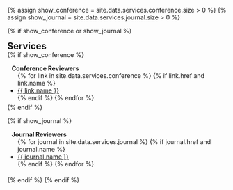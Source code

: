 {% assign show_conference = site.data.services.conference.size > 0 %}
{% assign show_journal = site.data.services.journal.size > 0 %}

{% if show_conference or show_journal %}
  <h2 id="services" style="margin: 2px 0px -15px;">Services</h2>

  {% if show_conference %}
    <h4 style="margin:0 10px 0;">Conference Reviewers</h4>
    <ul style="margin:0 0 5px;">
      {% for link in site.data.services.conference %}
        {% if link.href and link.name %}
          <li>
            <a href="{{ link.href }}"><autocolor>{{ link.name }}</autocolor></a>
          </li>
        {% endif %}
      {% endfor %}
    </ul>
  {% endif %}

  {% if show_journal %}
    <h4 style="margin:0 10px 0;">Journal Reviewers</h4>
    <ul style="margin:0 0 20px;">
      {% for journal in site.data.services.journal %}
        {% if journal.href and journal.name %}
          <li>
            <a href="{{ journal.href }}"><autocolor>{{ journal.name }}</autocolor></a>
          </li>
        {% endif %}
      {% endfor %}
    </ul>
  {% endif %}
{% endif %}
